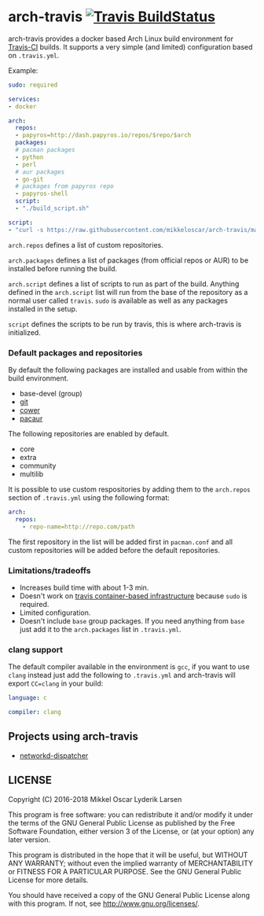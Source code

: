 # arch-travis [![Travis BuildStatus](https://travis-ci.org/mikkeloscar/arch-travis.svg?branch=master)](https://travis-ci.org/mikkeloscar/arch-travis)

arch-travis provides a docker based Arch Linux build environment for
[Travis-CI][travis-ci] builds. It supports a very simple (and limited)
configuration based on `.travis.yml`.

Example:
```yaml
sudo: required

services:
- docker

arch:
  repos:
  - papyros=http://dash.papyros.io/repos/$repo/$arch
  packages:
  # pacman packages
  - python
  - perl
  # aur packages
  - go-git
  # packages from papyros repo
  - papyros-shell
  script:
  - "./build_script.sh"

script:
- "curl -s https://raw.githubusercontent.com/mikkeloscar/arch-travis/master/arch-travis.sh | bash"
```

`arch.repos` defines a list of custom repositories.

`arch.packages` defines a list of packages (from official repos or AUR) to be
installed before running the build.

`arch.script` defines a list of scripts to run as part of the build. Anything
defined in the `arch.script` list will run from the base of the repository as a
normal user called `travis`. `sudo` is available as well as any packages
installed in the setup.

`script` defines the scripts to be run by travis, this is where arch-travis is
initialized.

### Default packages and repositories

By default the following packages are installed and usable from within the
build environment.

* base-devel (group)
* [git](https://www.archlinux.org/packages/extra/x86_64/git/)
* [cower](https://aur.archlinux.org/packages/cower/)
* [pacaur](https://aur.archlinux.org/packages/pacaur/)

The following repositories are enabled by default.

* core
* extra
* community
* multilib

It is possible to use custom respositories by adding them to the `arch.repos`
section of `.travis.yml` using the following format:

```yml
arch:
  repos:
    - repo-name=http://repo.com/path
```

The first repository in the list will be added first in `pacman.conf` and all
custom repositories will be added before the default repositories.

### Limitations/tradeoffs

* Increases build time with about 1-3 min.
* Doesn't work on [travis container-based infrastructure][travis-container] because `sudo` is required.
* Limited configuration.
* Doesn't include `base` group packages. If you need anything
  from `base` just add it to the `arch.packages` list in `.travis.yml`.

### clang support

The default compiler available in the environment is `gcc`, if you want to use
`clang` instead just add the following to `.travis.yml` and arch-travis will
export `CC=clang` in your build:


```yml
language: c

compiler: clang
```

## Projects using arch-travis

* [networkd-dispatcher](https://github.com/craftyguy/networkd-dispatcher)

## LICENSE
Copyright (C) 2016-2018  Mikkel Oscar Lyderik Larsen

This program is free software: you can redistribute it and/or modify
it under the terms of the GNU General Public License as published by
the Free Software Foundation, either version 3 of the License, or
(at your option) any later version.

This program is distributed in the hope that it will be useful,
but WITHOUT ANY WARRANTY; without even the implied warranty of
MERCHANTABILITY or FITNESS FOR A PARTICULAR PURPOSE.  See the
GNU General Public License for more details.

You should have received a copy of the GNU General Public License
along with this program.  If not, see <http://www.gnu.org/licenses/>.

[travis-ci]: https://travis-ci.org
[travis-container]: http://docs.travis-ci.com/user/workers/container-based-infrastructure/
[arch-mirrors]: https://www.archlinux.org/mirrorlist/all/
[travis-issue-4757]: https://github.com/travis-ci/travis-ci/issues/4757
